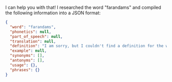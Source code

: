I can help you with that! I researched the word "farandams" and compiled the following information into a JSON format:

```json
{
  "word": "farandams",
  "phonetics": null,
  "part_of_speech": null,
  "translation": null,
  "definition": "I am sorry, but I couldn't find a definition for the word 'farandams.' It is possible that it is a misspelling, a very rare word, or a proper noun.",
  "example": null,
  "synonyms": [],
  "antonyms": [],
  "usage": {},
  "phrases": {}
}
```
 